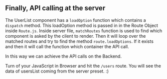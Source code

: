 ## Finally, API calling at the server

The UserList component has a `loadOption` function which contains a `dispatch` method. This loadOption method is passed in in the Route Object inside `Route.js`.
Inside server file, `matchRoutes` function is used to find which component is asked by the cilent to render. Then it will loop over the matched routes and try to find the method `route.loadOptions`. If it exists and then it will call the function which container the API call.

In this way we can achieve the API calls on the Backend.

Turn of your JavaScript in Browser and hit the `/users` route. You will see the data of usersList
coming from the server preset. :)

